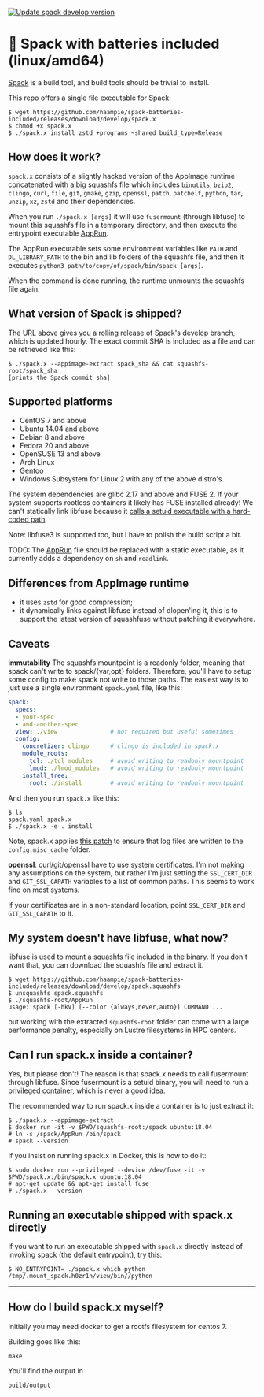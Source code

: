 [![Update spack develop version](https://github.com/haampie/spack-batteries-included/actions/workflows/update-spack.yaml/badge.svg?branch=master)](https://github.com/haampie/spack-batteries-included/actions/workflows/update-spack.yaml)

# 🔋 Spack with batteries included (linux/amd64)

[Spack](https://github.com/spack/spack) is a build tool, and build tools should be trivial to install.

This repo offers a single file executable for Spack:

```console
$ wget https://github.com/haampie/spack-batteries-included/releases/download/develop/spack.x
$ chmod +x spack.x
$ ./spack.x install zstd +programs ~shared build_type=Release
```

## How does it work?
`spack.x` consists of a slightly hacked version of the AppImage runtime concatenated
with a big squashfs file which includes `binutils`, `bzip2`, `clingo`, `curl`, `file`,
`git`, `gmake`, `gzip`, `openssl`, `patch`, `patchelf`, `python`, `tar`, `unzip`, `xz`,
`zstd` and their dependencies.

When you run `./spack.x [args]` it will use `fusermount` (through libfuse) to
mount this squashfs file in a temporary directory, and then execute the
entrypoint executable [AppRun](bootstrap-spack/AppRun).

The AppRun executable sets some environment variables like `PATH` and
`DL_LIBRARY_PATH` to the bin and lib folders of the squashfs file, and then it
executes `python3 path/to/copy/of/spack/bin/spack [args]`.

When the command is done running, the runtime unmounts the squashfs file again.

## What version of Spack is shipped?

The URL above gives you a rolling release of Spack's develop branch, which is updated
hourly. The exact commit SHA is included as a file and can be retrieved like this:

```console
$ ./spack.x --appimage-extract spack_sha && cat squashfs-root/spack_sha
[prints the Spack commit sha]
```

## Supported platforms

- CentOS 7 and above
- Ubuntu 14.04 and above
- Debian 8 and above
- Fedora 20 and above
- OpenSUSE 13 and above
- Arch Linux
- Gentoo
- Windows Subsystem for Linux 2 with any of the above distro's.

The system dependencies are glibc 2.17 and above and FUSE 2. If your system
supports rootless containers it likely has FUSE installed already! We can't
statically link libfuse because it [calls a setuid executable with a hard-coded path](https://github.com/libfuse/libfuse/blob/f4eaff6af0be41f48368213bd72161c2c092a50f/lib/mount.c#L117-L121).

Note: libfuse3 is supported too, but I have to polish the build script a bit.

TODO: The [AppRun](bootstrap-spack/AppRun) file should be replaced with a static executable, as it currently adds a dependency on `sh` and `readlink`.

## Differences from AppImage runtime
- it uses `zstd` for good compression;
- it dynamically links against libfuse instead of dlopen'ing it, this is
  to support the latest version of squashfuse without patching it everywhere.


## Caveats
**immutability** The squashfs mountpoint is a readonly folder, meaning that
spack can't write to spack/{var,opt} folders. Therefore, you'll have to setup
some config to make spack not write to those paths. The easiest way is to just
use a single environment `spack.yaml` file, like this:

```yaml
spack:
  specs:
  - your-spec
  - and-another-spec
  view: ./view               # not required but useful sometimes
  config:
    concretizer: clingo      # clingo is included in spack.x
    module_roots:
      tcl: ./tcl_modules     # avoid writing to readonly mountpoint
      lmod: ./lmod_modules   # avoid writing to readonly mountpoint
    install_tree:
      root: ./install        # avoid writing to readonly mountpoint
```

And then you run `spack.x` like this:

```console
$ ls
spack.yaml spack.x
$ ./spack.x -e . install
```

Note, spack.x applies [this patch](https://github.com/spack/spack/pull/20158/)
to ensure that log files are written to the `config:misc_cache` folder.

**openssl**: curl/git/openssl have to use system certificates. I'm not making any
assumptions on the system, but rather I'm just setting the `SSL_CERT_DIR`
and `GIT_SSL_CAPATH` variables to a list of common paths. This seems to work fine
on most systems.

If your certificates are in a non-standard location, point `SSL_CERT_DIR`
and `GIT_SSL_CAPATH` to it.

## My system doesn't have libfuse, what now?

libfuse is used to mount a squashfs file included in the binary. If you don't
want that, you can download the squashfs file and extract it.

```
$ wget https://github.com/haampie/spack-batteries-included/releases/download/develop/spack.squashfs
$ unsquashfs spack.squashfs
$ ./squashfs-root/AppRun 
usage: spack [-hkV] [--color {always,never,auto}] COMMAND ...
```

but working with the extracted `squashfs-root` folder can come with a large
performance penalty, especially on Lustre filesystems in HPC centers.

## Can I run spack.x inside a container?

Yes, but please don't! The reason is that spack.x needs to call fusermount
through libfuse. Since fusermount is a setuid binary, you will need to run a
privileged container, which is never a good idea.

The recommended way to run spack.x inside a container is to just extract it:

```console
$ ./spack.x --appimage-extract
$ docker run -it -v $PWD/squashfs-root:/spack ubuntu:18.04
# ln -s /spack/AppRun /bin/spack
# spack --version
```

If you insist on running spack.x in Docker, this is how to do it:

```console
$ sudo docker run --privileged --device /dev/fuse -it -v $PWD/spack.x:/bin/spack.x ubuntu:18.04
# apt-get update && apt-get install fuse
# ./spack.x --version
```

## Running an executable shipped with spack.x directly

If you want to run an executable shipped with `spack.x` directly instead
of invoking spack (the default entrypoint), try this:

```console
$ NO_ENTRYPOINT= ./spack.x which python
/tmp/.mount_spack.h0zr1h/view/bin//python
```

--------------------------------------------------------------------------------

## How do I build spack.x myself?

Initially you may need docker to get a rootfs filesystem for centos 7.

Building goes like this:

```console
make
```

You'll find the output in

```
build/output
```

